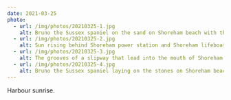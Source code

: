```yaml
---
date: 2021-03-25
photo:
  - url: /img/photos/20210325-1.jpg
    alt: Bruno the Sussex spaniel on the sand on Shoreham beach with the sun rising between Shoreham lighthouse and Shoreham life boat station behind him.
  - url: /img/photos/20210325-2.jpg
    alt: Sun rising behind Shoreham power station and Shoreham lifeboat station. A small fishing boat causes the water to ripple in the foreground.
  - url: /img/photos/20210325-3.jpg
    alt: The grooves of a slipway that lead into the mouth of Shoreham harbour. At the bottom of the slipway, a man and a dog are looking at the water. Shoreham port and Shoreham life boat station are in the background.
  - url: /img/photos/20210325-4.jpg
    alt: Bruno the Sussex spaniel laying on the stones on Shoreham beach with the sun rising between Shoreham lighthouse and Shoreham life boat station behind him.
---
```


Harbour sunrise.

